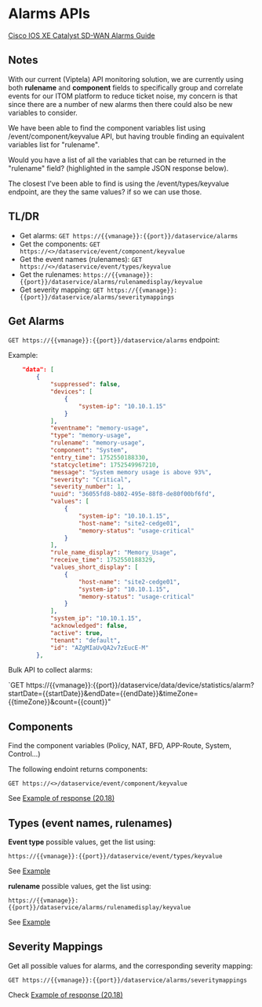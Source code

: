 # Alarms APIs

[Cisco IOS XE Catalyst SD-WAN Alarms Guide](https://www.cisco.com/c/en/us/td/docs/routers/sdwan/alarms-reference-guide/cisco-ios-xe-catalyst-sd-wan-alarms-guide/sd-wan-alarms-guide.html)

## Notes

With our current (Viptela) API monitoring solution, we are currently using both **rulename** and **component** fields to specifically group and correlate events for our ITOM platform to reduce ticket noise, my concern is that since there are a number of new alarms then there could also be new variables to consider.

We have been able to find the component variables list using /event/component/keyvalue API, but having trouble finding an equivalent variables list for "rulename".

Would you have a list of all the variables that can be returned in the "rulename" field? (highlighted in the sample JSON response below).

The closest I've been able to find is using the /event/types/keyvalue endpoint, are they the same values? if so we can use those.

## TL/DR

- Get alarms: `GET https://{{vmanage}}:{{port}}/dataservice/alarms`
- Get the components: `GET https://<>/dataservice/event/component/keyvalue`
- Get the event names (rulenames): `GET https://<>/dataservice/event/types/keyvalue`
- Get the rulenames: `https://{{vmanage}}:{{port}}/dataservice/alarms/rulenamedisplay/keyvalue`
- Get severity mapping: `GET https://{{vmanage}}:{{port}}/dataservice/alarms/severitymappings`

## Get Alarms

`GET https://{{vmanage}}:{{port}}/dataservice/alarms` endpoint:

Example:

```json
    "data": [
        {
            "suppressed": false,
            "devices": [
                {
                    "system-ip": "10.10.1.15"
                }
            ],
            "eventname": "memory-usage",
            "type": "memory-usage",
            "rulename": "memory-usage",
            "component": "System",
            "entry_time": 1752550188330,
            "statcycletime": 1752549967210,
            "message": "System memory usage is above 93%",
            "severity": "Critical",
            "severity_number": 1,
            "uuid": "36055fd8-b802-495e-88f8-de80f00bf6fd",
            "values": [
                {
                    "system-ip": "10.10.1.15",
                    "host-name": "site2-cedge01",
                    "memory-status": "usage-critical"
                }
            ],
            "rule_name_display": "Memory_Usage",
            "receive_time": 1752550188329,
            "values_short_display": [
                {
                    "host-name": "site2-cedge01",
                    "system-ip": "10.10.1.15",
                    "memory-status": "usage-critical"
                }
            ],
            "system_ip": "10.10.1.15",
            "acknowledged": false,
            "active": true,
            "tenant": "default",
            "id": "AZgMIaUvQA2v7zEucE-M"
        },
 ```

Bulk API to collect alarms:

`GET https://{{vmanage}}:{{port}}/dataservice/data/device/statistics/alarm?startDate={{startDate}}&endDate={{endDate}}&timeZone={{timeZone}}&count={{count}}"

## Components

Find the component variables (Policy, NAT, BFD, APP-Route, System, Control...)

The following endoint returns components:

`GET https://<>/dataservice/event/component/keyvalue`

See [Example of response (20.18)](./alarms/components.json)

## Types (event names, rulenames)

**Event type** possible values, get the list using:

`https://{{vmanage}}:{{port}}/dataservice/event/types/keyvalue`

See [Example](./alarms/event-types.json)

**rulename** possible values, get the list using:

`https://{{vmanage}}:{{port}}/dataservice/alarms/rulenamedisplay/keyvalue`

See [Example](./alarms/alarms-rulenamedisplay.json)

## Severity Mappings

Get all possible values for alarms, and the corresponding severity mapping:

`GET https://{{vmanage}}:{{port}}/dataservice/alarms/severitymappings`

Check [Example of response (20.18)](./alarms/severity-mapping.json)

